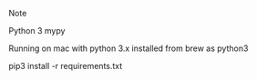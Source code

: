
Note

Python 3
mypy



Running on mac with python 3.x installed from brew as python3



pip3 install -r requirements.txt
